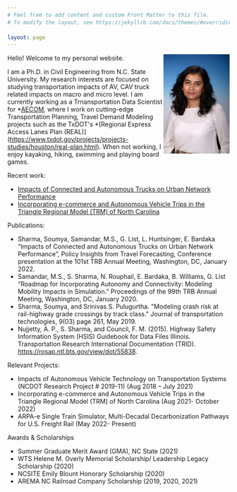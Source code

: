 ```yaml
---
# Feel free to add content and custom Front Matter to this file.
# To modify the layout, see https://jekyllrb.com/docs/themes/#overriding-theme-defaults

layout: page
---
```

<img align="right" width="150" height="225" alt="Headshot_Soumya_Sharma_2020.jpeg" src="Headshot_Soumya_Sharma_2020.jpeg" title="Headshot_Soumya_Sharma_2020"/>


Hello! Welcome to my personal website.

I am a Ph.D. in Civil Engineering from N.C. State University. My research interests are focused on studying transportation impacts of AV, CAV truck related impacts on macro and micro level. I am currently working as a Trnansportation Data Scientist for *[AECOM](https://aecom.com/), where I work on cutting-edge Transportation Planning, Travel Demand Modeling projects such as the TxDOT's *[Regional Express Access Lanes Plan (REAL)] (https://www.txdot.gov/projects/projects-studies/houston/real-plan.html). When not working, I enjoy kayaking, hiking, swimming and playing board games. 


Recent work:
* [Impacts of Connected and Autonomous Trucks on Urban Network Performance](https://github.com/ssharm36/ssharm36.github.io/files/10363335/Impacts.of.Connected.and.Autonomous.Trucks.on.Urban.Network.Performance.pdf)
* [Incorporating e-commerce and Autonomous Vehicle Trips in the Triangle Regional Model (TRM) of North Carolina](https://github.com/ssharm36/ssharm36.github.io/files/11532954/Treatment.of.E-commerce.in.TRMG2_Finalized_Report.pdf)



Publications:
*	Sharma, Soumya, Samandar, M.S., G. List, L. Huntsinger, E. Bardaka “Impacts of Connected and Autonomous Trucks on Urban Network Performance”, Policy Insights from Travel Forecasting, Conference presentation at the 101st TRB Annual Meeting, Washington, DC, January 2022. 
*	Samandar, M.S., S. Sharma, N. Rouphail, E. Bardaka, B. Williams, G. List “Roadmap for Incorporating Autonomy and Connectivity: Modeling Mobility Impacts in Simulation.” Proceedings of the 99th TRB Annual Meeting, Washington, DC, January 2020.
*	Sharma, Soumya, and Srinivas S. Pulugurtha. "Modeling crash risk at rail-highway grade crossings by track class." Journal of transportation technologies, 9(03) page 261, May 2019.
*	Nujjetty, A. P., S. Sharma, and Council, F. M. (2015). Highway Safety Information System (HSIS) Guidebook for Data Files Illinois. Transportation Research International Documentation (TRID). https://rosap.ntl.bts.gov/view/dot/55838. 

Relevant Projects:
* Impacts of Autonomous Vehicle Technology on Transportation Systems (NCDOT Research Project # 2019-11) (Aug 2018 – July 2021)
* Incorporating e-commerce and Autonomous Vehicle Trips in the Triangle Regional Model (TRM) of North Carolina (Aug 2021- October 2022)
* ARPA-e Single Train Simulator, Multi-Decadal Decarbonization Pathways for U.S. Freight Rail (May 2022- Present)

Awards & Scholarships
*	Summer Graduate Merit Award (GMA), NC State (2021)
*	WTS Helene M. Overly Memorial Scholarship/ Leadership Legacy Scholarship (2020)
* NCSITE Emily Blount Honorary Scholarship (2020)
* AREMA NC Railroad Company Scholarship (2019, 2020, 2021)
